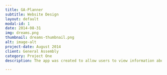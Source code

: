 ```yaml
---
title: GA-Planner
subtitle: Website Design
layout: default
modal-id: 1
date: 2014-08-31
img: dreams.png
thumbnail: dreams-thumbnail.png
alt: image-alt
project-date: August 2014
client: General Assembly
category: Project One
description: The app was created to allow users to view information about upcoming GA courses and enroll themselves. As well as allowing teachers to create new courses, cohorts and book classrooms for each class.

---
```

